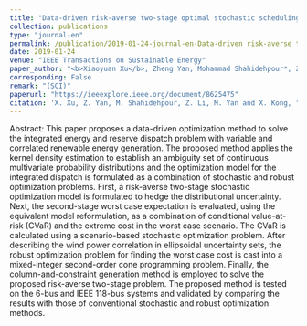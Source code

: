 ```yaml
---
title: "Data-driven risk-averse two-stage optimal stochastic scheduling of energy and reserve with correlated wind power"
collection: publications
type: "journal-en"
permalink: /publication/2019-01-24-journal-en-Data-driven risk-averse two-stage optimal stochastic scheduling of energy and reserve with correlated wind power
date: 2019-01-24
venue: "IEEE Transactions on Sustainable Energy"
paper_author: "<b>Xiaoyuan Xu</b>, Zheng Yan, Mohammad Shahidehpour*, Zhiyi Li, Mingyu Yan, Xiangrui Kong"
corresponding: False
remark: "(SCI)"
paperurl: "https://ieeexplore.ieee.org/document/8625475"
citation: 'X. Xu, Z. Yan, M. Shahidehpour, Z. Li, M. Yan and X. Kong, "Data-driven risk-averse two-stage optimal stochastic scheduling of energy and reserve with correlated wind power," <i>IEEE Transactions on Sustainable Energy</i>, vol. 11, no. 1, pp. 436-447, 2020.'
---
```


Abstract:
This paper proposes a data-driven optimization method to solve the integrated energy and reserve dispatch problem with variable and correlated renewable energy generation. The proposed method applies the kernel density estimation to establish an ambiguity set of continuous multivariate probability distributions and the optimization model for the integrated dispatch is formulated as a combination of stochastic and robust optimization problems. First, a risk-averse two-stage stochastic optimization model is formulated to hedge the distributional uncertainty. Next, the second-stage worst case expectation is evaluated, using the equivalent model reformulation, as a combination of conditional value-at-risk (CVaR) and the extreme cost in the worst case scenario. The CVaR is calculated using a scenario-based stochastic optimization problem. After describing the wind power correlation in ellipsoidal uncertainty sets, the robust optimization problem for finding the worst case cost is cast into a mixed-integer second-order cone programming problem. Finally, the column-and-constraint generation method is employed to solve the proposed risk-averse two-stage problem. The proposed method is tested on the 6-bus and IEEE 118-bus systems and validated by comparing the results with those of conventional stochastic and robust optimization methods.